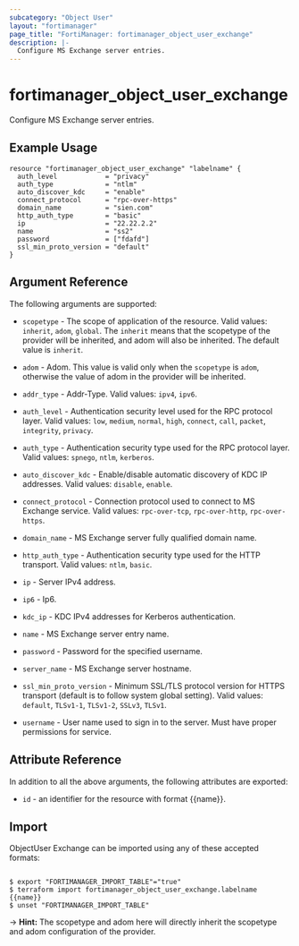 ```yaml
---
subcategory: "Object User"
layout: "fortimanager"
page_title: "FortiManager: fortimanager_object_user_exchange"
description: |-
  Configure MS Exchange server entries.
---
```


# fortimanager_object_user_exchange
Configure MS Exchange server entries.

## Example Usage

```hcl
resource "fortimanager_object_user_exchange" "labelname" {
  auth_level            = "privacy"
  auth_type             = "ntlm"
  auto_discover_kdc     = "enable"
  connect_protocol      = "rpc-over-https"
  domain_name           = "sien.com"
  http_auth_type        = "basic"
  ip                    = "22.22.2.2"
  name                  = "ss2"
  password              = ["fdafd"]
  ssl_min_proto_version = "default"
}
```

## Argument Reference


The following arguments are supported:

* `scopetype` - The scope of application of the resource. Valid values: `inherit`, `adom`, `global`. The `inherit` means that the scopetype of the provider will be inherited, and adom will also be inherited. The default value is `inherit`.
* `adom` - Adom. This value is valid only when the `scopetype` is `adom`, otherwise the value of adom in the provider will be inherited.

* `addr_type` - Addr-Type. Valid values: `ipv4`, `ipv6`.

* `auth_level` - Authentication security level used for the RPC protocol layer. Valid values: `low`, `medium`, `normal`, `high`, `connect`, `call`, `packet`, `integrity`, `privacy`.

* `auth_type` - Authentication security type used for the RPC protocol layer. Valid values: `spnego`, `ntlm`, `kerberos`.

* `auto_discover_kdc` - Enable/disable automatic discovery of KDC IP addresses. Valid values: `disable`, `enable`.

* `connect_protocol` - Connection protocol used to connect to MS Exchange service. Valid values: `rpc-over-tcp`, `rpc-over-http`, `rpc-over-https`.

* `domain_name` - MS Exchange server fully qualified domain name.
* `http_auth_type` - Authentication security type used for the HTTP transport. Valid values: `ntlm`, `basic`.

* `ip` - Server IPv4 address.
* `ip6` - Ip6.
* `kdc_ip` - KDC IPv4 addresses for Kerberos authentication.
* `name` - MS Exchange server entry name.
* `password` - Password for the specified username.
* `server_name` - MS Exchange server hostname.
* `ssl_min_proto_version` - Minimum SSL/TLS protocol version for HTTPS transport (default is to follow system global setting). Valid values: `default`, `TLSv1-1`, `TLSv1-2`, `SSLv3`, `TLSv1`.

* `username` - User name used to sign in to the server. Must have proper permissions for service.


## Attribute Reference

In addition to all the above arguments, the following attributes are exported:
* `id` - an identifier for the resource with format {{name}}.

## Import

ObjectUser Exchange can be imported using any of these accepted formats:
```

$ export "FORTIMANAGER_IMPORT_TABLE"="true"
$ terraform import fortimanager_object_user_exchange.labelname {{name}}
$ unset "FORTIMANAGER_IMPORT_TABLE"
```
-> **Hint:** The scopetype and adom here will directly inherit the scopetype and adom configuration of the provider.
